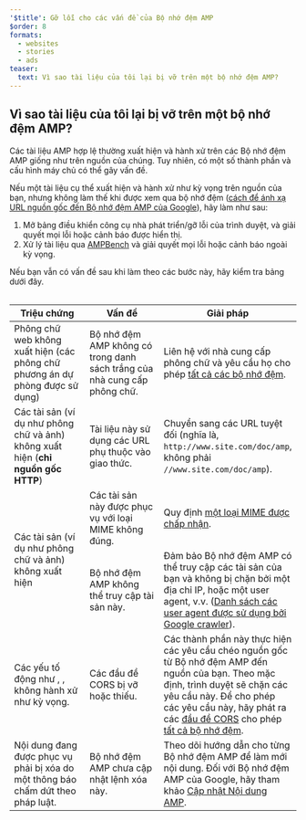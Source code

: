 ```yaml
---
'$title': Gỡ lỗi cho các vấn đề của Bộ nhớ đệm AMP
$order: 8
formats:
  - websites
  - stories
  - ads
teaser:
  text: Vì sao tài liệu của tôi lại bị vỡ trên một bộ nhớ đệm AMP?
---
```


<!--
This file is imported from https://github.com/ampproject/amphtml/blob/main/docs/spec/amp-cache-debugging.md.
Please do not change this file.
If you have found a bug or an issue please
have a look and request a pull request there.
-->

## Vì sao tài liệu của tôi lại bị vỡ trên một bộ nhớ đệm AMP? <a name="why-is-my-doc-broken-on-an-amp-cache"></a>

Các tài liệu AMP hợp lệ thường xuất hiện và hành xử trên các Bộ nhớ đệm AMP giống như trên nguồn của chúng. Tuy nhiên, có một số thành phần và cấu hình máy chủ có thể gây vấn đề.

Nếu một tài liệu cụ thể xuất hiện và hành xử như kỳ vọng trên nguồn của bạn, nhưng không làm thế khi được xem qua bộ nhớ đệm ([cách để ánh xạ URL nguồn gốc đến Bộ nhớ đệm AMP của Google](https://developers.google.com/amp/cache/overview#amp-cache-url-format)), hãy làm như sau:

1. Mở bảng điều khiển công cụ nhà phát triển/gỡ lỗi của trình duyệt, và giải quyết mọi lỗi hoặc cảnh báo được hiển thị.
2. Xử lý tài liệu qua [AMPBench](https://ampbench.appspot.com/) và giải quyết mọi lỗi hoặc cảnh báo ngoài kỳ vọng.

Nếu bạn vẫn có vấn đề sau khi làm theo các bước này, hãy kiểm tra bảng dưới đây.

<table>
<table>
  <thead>
    <tr>
      <th width="30%">Triệu chứng</th>
      <th width="30%">Vấn đề</th>
      <th width="40%">Giải pháp</th>
    </tr>
  </thead>
  <tbody>
    <tr>
      <td>Phông chữ web không xuất hiện (các phông chữ phương án dự phòng được sử dụng)</td>
      <td>Bộ nhớ đệm AMP không có trong danh sách trắng của nhà cung cấp phông chữ.</td>
      <td>Liên hệ với nhà cung cấp phông chữ và yêu cầu họ cho phép <a href="amp-cors-requests.md#cors-security-in-amp">tất cả các bộ nhớ đệm</a>.</td>
    </tr>
    <tr>
      <td>Các tài sản (ví dụ như phông chữ và ảnh) không xuất hiện (<strong>chỉ nguồn gốc HTTP</strong>)</td>
      <td>Tài liệu này sử dụng các URL phụ thuộc vào giao thức.</td>
      <td>Chuyển sang các URL tuyệt đối (nghĩa là, <code>http://www.site.com/doc/amp</code>, không phải <code>//www.site.com/doc/amp</code>).</td>
    </tr>
    <tr>
      <td rowspan="2">Các tài sản (ví dụ như phông chữ và ảnh) không xuất hiện</td>
      <td>Các tài sản này được phục vụ với loại MIME không đúng.</td>
      <td>Quy định <a href="https://github.com/ampproject/amphtml/blob/main/docs/spec/amp-cache-guidelines.md#guidelines-accepted-mime-types">một loại MIME được chấp nhận</a>.</td>
    </tr>
    <tr>
      <td>Bộ nhớ đệm AMP không thể truy cập tài sản này.</td>
      <td>Đảm bảo Bộ nhớ đệm AMP có thể truy cập các tài sản của bạn và không bị chặn bởi một địa chỉ IP, hoặc một user agent, v.v. (<a href="https://support.google.com/webmasters/answer/1061943?hl=en">Danh sách các user agent được sử dụng bởi Google crawler</a>).</td>
    </tr>
    <tr>
      <td>Các yếu tố động như <code><amp-form/></code>, <code><amp-list/></code>, không hành xử như kỳ vọng.</td>
      <td>Các đầu đề CORS bị vỡ hoặc thiếu.</td>
      <td>Các thành phần này thực hiện các yêu cầu chéo nguồn gốc từ Bộ nhớ đệm AMP đến nguồn của bạn. Theo mặc định, trình duyệt sẽ chặn các yêu cầu này. Để cho phép các yêu cầu này, hãy phát ra các <a href="https://developer.mozilla.org/en-US/docs/Web/HTTP/Access_control_CORS">đầu đề CORS</a> cho phép <a href="amp-cors-requests.md">tất cả bộ nhớ đệm</a>.</td>
    </tr>
    <tr>
      <td>Nội dung đang được phục vụ phải bị xóa do một thông báo chấm dứt theo pháp luật.</td>
      <td>Bộ nhớ đệm AMP chưa cập nhật lệnh xóa này.</td>
      <td>Theo dõi hướng dẫn cho từng Bộ nhớ đệm AMP để làm mới nội dung. Đối với Bộ nhớ đệm AMP của Google, hãy tham khảo <a href="https://developers.google.com/amp/cache/update-cache">Cập nhật Nội dung AMP</a>.</td>
    </tr>
</tbody>
</table>

</table>
